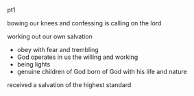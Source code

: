 pt1

bowing our knees and confessing is calling on the lord

working out our own salvation
- obey with fear and trembling
- God operates in us the willing and working
- being lights
- genuine children of God born of God with his life and nature

received a salvation of the highest standard
